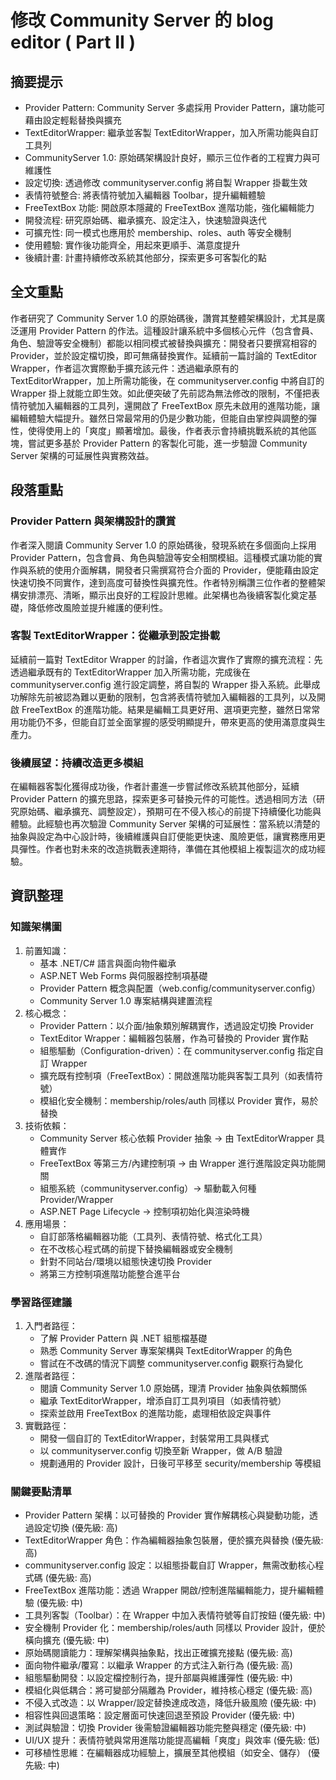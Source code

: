 # 修改 Community Server 的 blog editor ( Part II )

## 摘要提示
- Provider Pattern: Community Server 多處採用 Provider Pattern，讓功能可藉由設定輕鬆替換與擴充
- TextEditorWrapper: 繼承並客製 TextEditorWrapper，加入所需功能與自訂工具列
- CommunityServer 1.0: 原始碼架構設計良好，顯示三位作者的工程實力與可維護性
- 設定切換: 透過修改 communityserver.config 將自製 Wrapper 掛載生效
- 表情符號整合: 將表情符號加入編輯器 Toolbar，提升編輯體驗
- FreeTextBox 功能: 開啟原本隱藏的 FreeTextBox 進階功能，強化編輯能力
- 開發流程: 研究原始碼、繼承擴充、設定注入，快速驗證與迭代
- 可擴充性: 同一模式也應用於 membership、roles、auth 等安全機制
- 使用體驗: 實作後功能齊全，用起來更順手、滿意度提升
- 後續計畫: 計畫持續修改系統其他部分，探索更多可客製化的點

## 全文重點
作者研究了 Community Server 1.0 的原始碼後，讚賞其整體架構設計，尤其是廣泛運用 Provider Pattern 的作法。這種設計讓系統中多個核心元件（包含會員、角色、驗證等安全機制）都能以相同模式被替換與擴充：開發者只要撰寫相容的 Provider，並於設定檔切換，即可無痛替換實作。延續前一篇討論的 TextEditor Wrapper，作者這次實際動手擴充該元件：透過繼承原有的 TextEditorWrapper，加上所需功能後，在 communityserver.config 中將自訂的 Wrapper 掛上就能立即生效。如此便突破了先前認為無法修改的限制，不僅把表情符號加入編輯器的工具列，還開啟了 FreeTextBox 原先未啟用的進階功能，讓編輯體驗大幅提升。雖然日常最常用的仍是少數功能，但能自由掌控與調整的彈性，使得使用上的「爽度」顯著增加。最後，作者表示會持續挑戰系統的其他區塊，嘗試更多基於 Provider Pattern 的客製化可能，進一步驗證 Community Server 架構的可延展性與實務效益。

## 段落重點
### Provider Pattern 與架構設計的讚賞
作者深入閱讀 Community Server 1.0 的原始碼後，發現系統在多個面向上採用 Provider Pattern，包含會員、角色與驗證等安全相關模組。這種模式讓功能的實作與系統的使用介面解耦，開發者只需撰寫符合介面的 Provider，便能藉由設定快速切換不同實作，達到高度可替換性與擴充性。作者特別稱讚三位作者的整體架構安排漂亮、清晰，顯示出良好的工程設計思維。此架構也為後續客製化奠定基礎，降低修改風險並提升維護的便利性。

### 客製 TextEditorWrapper：從繼承到設定掛載
延續前一篇對 TextEditor Wrapper 的討論，作者這次實作了實際的擴充流程：先透過繼承既有的 TextEditorWrapper 加入所需功能，完成後在 communityserver.config 進行設定調整，將自製的 Wrapper 掛入系統。此舉成功解除先前被認為難以更動的限制，包含將表情符號加入編輯器的工具列，以及開啟 FreeTextBox 的進階功能。結果是編輯工具更好用、選項更完整，雖然日常常用功能仍不多，但能自訂並全面掌握的感受明顯提升，帶來更高的使用滿意度與生產力。

### 後續展望：持續改造更多模組
在編輯器客製化獲得成功後，作者計畫進一步嘗試修改系統其他部分，延續 Provider Pattern 的擴充思路，探索更多可替換元件的可能性。透過相同方法（研究原始碼、繼承擴充、調整設定），預期可在不侵入核心的前提下持續優化功能與體驗。此經驗也再次驗證 Community Server 架構的可延展性：當系統以清楚的抽象與設定為中心設計時，後續維護與自訂便能更快速、風險更低，讓實務應用更具彈性。作者也對未來的改造挑戰表達期待，準備在其他模組上複製這次的成功經驗。

## 資訊整理

### 知識架構圖
1. 前置知識： 
   - 基本 .NET/C# 語言與面向物件繼承
   - ASP.NET Web Forms 與伺服器控制項基礎
   - Provider Pattern 概念與配置（web.config/communityserver.config）
   - Community Server 1.0 專案結構與建置流程
2. 核心概念：
   - Provider Pattern：以介面/抽象類別解耦實作，透過設定切換 Provider
   - TextEditor Wrapper：編輯器包裝層，作為可替換的 Provider 實作點
   - 組態驅動（Configuration-driven）：在 communityserver.config 指定自訂 Wrapper
   - 擴充既有控制項（FreeTextBox）：開啟進階功能與客製工具列（如表情符號）
   - 模組化安全機制：membership/roles/auth 同樣以 Provider 實作，易於替換
3. 技術依賴：
   - Community Server 核心依賴 Provider 抽象 → 由 TextEditorWrapper 具體實作
   - FreeTextBox 等第三方/內建控制項 → 由 Wrapper 進行進階設定與功能開關
   - 組態系統（communityserver.config）→ 驅動載入何種 Provider/Wrapper
   - ASP.NET Page Lifecycle → 控制項初始化與渲染時機
4. 應用場景：
   - 自訂部落格編輯器功能（工具列、表情符號、格式化工具）
   - 在不改核心程式碼的前提下替換編輯器或安全機制
   - 針對不同站台/環境以組態快速切換 Provider
   - 將第三方控制項進階功能整合進平台

### 學習路徑建議
1. 入門者路徑：
   - 了解 Provider Pattern 與 .NET 組態檔基礎
   - 熟悉 Community Server 專案架構與 TextEditorWrapper 的角色
   - 嘗試在不改碼的情況下調整 communityserver.config 觀察行為變化
2. 進階者路徑：
   - 閱讀 Community Server 1.0 原始碼，理清 Provider 抽象與依賴關係
   - 繼承 TextEditorWrapper，增添自訂工具列項目（如表情符號）
   - 探索並啟用 FreeTextBox 的進階功能，處理相依設定與事件
3. 實戰路徑：
   - 開發一個自訂的 TextEditorWrapper，封裝常用工具與樣式
   - 以 communityserver.config 切換至新 Wrapper，做 A/B 驗證
   - 規劃通用的 Provider 設計，日後可平移至 security/membership 等模組

### 關鍵要點清單
- Provider Pattern 架構：以可替換的 Provider 實作解耦核心與變動功能，透過設定切換 (優先級: 高)
- TextEditorWrapper 角色：作為編輯器抽象包裝層，便於擴充與替換 (優先級: 高)
- communityserver.config 設定：以組態掛載自訂 Wrapper，無需改動核心程式碼 (優先級: 高)
- FreeTextBox 進階功能：透過 Wrapper 開啟/控制進階編輯能力，提升編輯體驗 (優先級: 中)
- 工具列客製（Toolbar）：在 Wrapper 中加入表情符號等自訂按鈕 (優先級: 中)
- 安全機制 Provider 化：membership/roles/auth 同樣以 Provider 設計，便於橫向擴充 (優先級: 中)
- 原始碼閱讀能力：理解架構與抽象點，找出正確擴充接點 (優先級: 高)
- 面向物件繼承/覆寫：以繼承 Wrapper 的方式注入新行為 (優先級: 高)
- 組態驅動開發：以設定檔控制行為，提升部屬與維護彈性 (優先級: 中)
- 模組化與低耦合：將可變部分隔離為 Provider，維持核心穩定 (優先級: 高)
- 不侵入式改造：以 Wrapper/設定替換達成改造，降低升級風險 (優先級: 中)
- 相容性與回退策略：設定層面可快速回退至預設 Provider (優先級: 中)
- 測試與驗證：切換 Provider 後需驗證編輯器功能完整與穩定 (優先級: 中)
- UI/UX 提升：表情符號與常用進階功能提高編輯「爽度」與效率 (優先級: 低)
- 可移植性思維：在編輯器成功經驗上，擴展至其他模組（如安全、儲存） (優先級: 中)